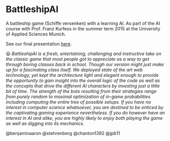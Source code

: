 # BattleshipAI
A battleship game (Schiffe versenken) with a learning AI. As part of the AI course with Prof. Franz Kurfess in the summer term 2015 at the University of Applied Sciences Munich.

See our final presentation [here](https://docs.google.com/presentation/d/1vFvDlRoC3TpzYWwJ92rzueDveGqH14CVBLPEDjfIUoc/edit?usp=sharing).

:smiley: *BattleshipAI is a fresh, entertaining, challenging and instructive take on the classic game that most people got to appreciate as a way to get through boring classes back in school. Though our version might just make up for a fascinating class itself.
We deployed state of the art web technology, yet kept the architecture light and elegant enough to provide the opportunity to gain insight into the overall logic of the code as well as the concepts that drive the different AI characters by investing just a little bit of time. The strength of the bots resulting from their strategies range from purely random to maximal optimization of in-game probabilities including computing the entire tree of possible setups. If you have no interest in computer science whatsoever, you are destined to be enticed by the captivating gaming experience nevertheless. If you do however have an interest in AI and alike, you are highly likely to enjoy both playing the game as well as digging into its mechanics.*

@benjaminaaron
@stehrenberg
@chanton1392
@jpb11
